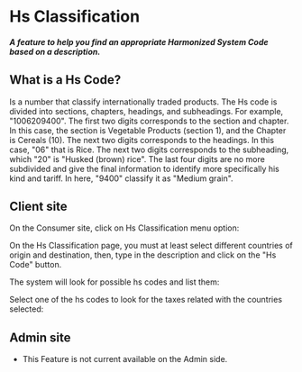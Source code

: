 # Hs Classification
##### A feature to help you find an appropriate Harmonized System Code based on a description.

## What is a Hs Code?
Is a number that classify internationally traded products. The Hs code is divided into sections, chapters, headings, and subheadings.
For example, "1006209400". The first two digits corresponds to the section and chapter. In this case, the section is Vegetable Products (section 1), and the Chapter is Cereals (10). 
The next two digits corresponds to the headings. In this case, "06" that is Rice. The next two digits corresponds to the subheading, which "20" is "Husked (brown) rice". 
The last four digits are no more subdivided and give the final information to identify more specifically his kind and tariff. In here, "9400" classify it as "Medium grain".

## Client site
On the Consumer site, click on Hs Classification menu option:

<ImageZoom
src="images/hs_classification_menu_option.png"
:border="true"
width="150"
/>

On the Hs Classification page, you must at least select different countries of origin and destination, then, type in the description and click on the "Hs Code" button.

<ImageZoom
src="images/hs_classification_product_description.png"
:border="true"
width="400"
/>

The system will look for possible hs codes and list them:

<ImageZoom
src="images/hs_classification_results.png"
:border="true"
width="400"
/>

Select one of the hs codes to look for the taxes related with the countries selected:

<ImageZoom
src="images/hs_classification_hscode_selected.png"
:border="true"
width="200"
/>

## Admin site
- This Feature is not current available on the Admin side.


